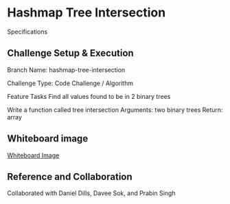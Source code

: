 # Hashmap Tree Intersection

Specifications

## Challenge Setup & Execution

Branch Name: hashmap-tree-intersection

Challenge Type: Code Challenge / Algorithm

Feature Tasks
Find all values found to be in 2 binary trees

Write a function called tree intersection
Arguments: two binary trees
Return: array

## Whiteboard image

[Whiteboard Image](/home/wonde/codefellows/code-401/data-structures-and-algorithms/python/code_challenges/images/HashmaptreeIntersection-Whiteboard.jpg)

## Reference and Collaboration

Collaborated with Daniel Dills, Davee Sok, and Prabin Singh
